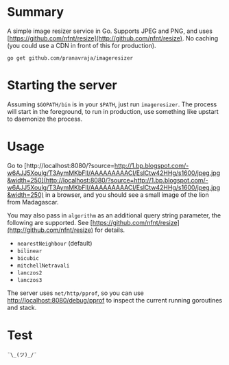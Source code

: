 # Summary

A simple image resizer service in Go. Supports JPEG and PNG, and uses [https://github.com/nfnt/resize](http://github.com/nfnt/resize). No caching (you could use a CDN in front of this for production).

`go get github.com/pranavraja/imageresizer`

# Starting the server

Assuming `$GOPATH/bin` is in your `$PATH`, just run `imageresizer`. The process will start in the foreground, to run in production, use something like upstart to daemonize the process.

# Usage

Go to [http://localhost:8080/?source=http://1.bp.blogspot.com/-w6AJJ5Xoulg/T3AymMKbFlI/AAAAAAAAACI/EslCtw42HHg/s1600/jpeg.jpg&width=250](http://localhost:8080/?source=http://1.bp.blogspot.com/-w6AJJ5Xoulg/T3AymMKbFlI/AAAAAAAAACI/EslCtw42HHg/s1600/jpeg.jpg&width=250) in a browser, and you should see a small image of the lion from Madagascar.

You may also pass in `algorithm` as an additional query string parameter, the following are supported. See [https://github.com/nfnt/resize](http://github.com/nfnt/resize) for details.

- `nearestNeighbour` (default)
- `bilinear`
- `bicubic`
- `mitchellNetravali`
- `lanczos2`
- `lanczos3`

The server uses `net/http/pprof`, so you can use [http://localhost:8080/debug/pprof](http://localhost:8080/debug/pprof) to inspect the current running goroutines and stack.

# Test

    ¯\_(ツ)_/¯

